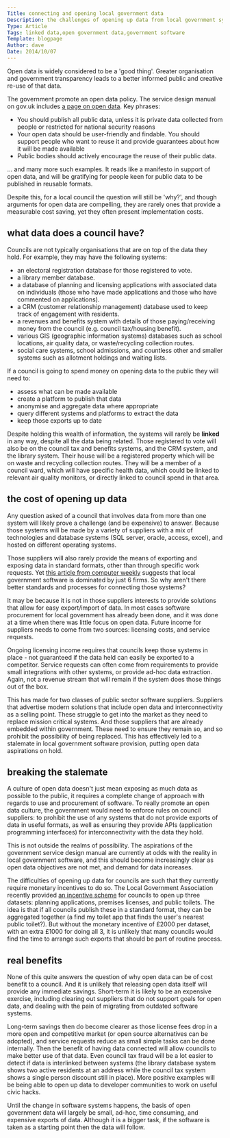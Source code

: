```yaml
---
Title: connecting and opening local government data
Description: the challenges of opening up data from local government systems
Type: Article
Tags: linked data,open government data,government software
Template: blogpage
Author: dave
Date: 2014/10/07
---
```


Open data is widely considered to be a 'good thing'.  Greater organisation and government transparency leads to a better informed public and creative re-use of that data.

The government promote an open data policy.  The service design manual on gov.uk includes [a page on open data](https://www.gov.uk/service-manual/technology/open-data.html).  Key phrases:

- You should publish all public data, unless it is private data collected from people or restricted for national security reasons
- Your open data should be user-friendly and findable. You should support people who want to reuse it and provide guarantees about how it will be made available
- Public bodies should actively encourage the reuse of their public data.

... and many more such examples.  It reads like a manifesto in support of open data, and will be gratifying for people keen for public data to be published in reusable formats.

Despite this, for a local council the question will still be 'why?', and though arguments for open data are compelling, they are rarely ones that provide a measurable cost saving, yet they often present implementation costs.

what data does a council have?
------------------------------

Councils are not typically organisations that are on top of the data they hold.  For example, they may have the following systems:

- an electoral registration database for those registered to vote.
- a library member database.
- a database of planning and licensing applications with associated data on individuals (those who have made applications and those who have commented on applications).
- a CRM (customer relationship management) database used to keep track of engagement with residents.
- a revenues and benefits system with details of those paying/receiving money from the council (e.g. council tax/housing benefit).
- various GIS (geographic information systems) databases such as school locations, air quality data, or waste/recycling collection routes.
- social care systems, school admissions, and countless other and smaller systems such as allotment holdings and waiting lists.

If a council is going to spend money on opening data to the public they will need to:

- assess what can be made available
- create a platform to publish that data
- anonymise and aggregate data where appropriate
- query different systems and platforms to extract the data
- keep those exports up to date

Despite holding this wealth of information, the systems will rarely be **linked** in any way, despite all the data being related.  Those registered to vote will also be on the council tax and benefits systems, and the CRM system, and the library system.  Their house will be a registered property which will be on waste and recycling collection routes.  They will be a member of a council ward, which will have specific health data, which could be linked to relevant air quality monitors, or directly linked to council spend in that area.

the cost of opening up data
---------------------------

Any question asked of a council that involves data from more than one system will likely prove a challenge (and be expensive) to answer.  Because those systems will be made by a variety of suppliers with a mix of technologies and database systems (SQL server, oracle, access, excel), and hosted on different operating systems.

Those suppliers will also rarely provide the means of exporting and exposing data in standard formats, other than through specific work requests.  Yet [this article from computer weekly](http://www.computerweekly.com/news/2240082024/Local-government-software-market-dominated-by-six-firms) suggests that local government software is dominated by just 6 firms.  So why aren't there better standards and processes for connecting those systems?

It may be because it is not in those suppliers interests to provide solutions that allow for easy export/import of data.  In most cases software procurement for local government has already been done, and it was done at a time when there was little focus on open data.  Future income for suppliers needs to come from two sources: licensing costs, and service requests.

Ongoing licensing income requires that councils keep those systems in place - not guaranteed if the data held can easily be exported to a competitor.  Service requests can often come from requirements to provide small integrations with other systems, or provide ad-hoc data extraction.  Again, not a revenue stream that will remain if the system does those things out of the box.

This has made for two classes of public sector software suppliers.  Suppliers that advertise modern solutions that include open data and interconnectivity as a selling point.  These struggle to get into the market as they need to replace mission critical systems.  And those suppliers that are already embedded within government.  These need to ensure they remain so, and so prohibit the possibility of being replaced.  This has effectively led to a stalemate in local government software provision, putting open data aspirations on hold.

breaking the stalemate
----------------------

A culture of open data doesn't just mean exposing as much data as possible to the public, it requires a complete change of approach with regards to use and procurement of software.  To really promote an open data culture, the government would need to enforce rules on council suppliers: to prohibit the use of any systems that do not provide exports of data in useful formats, as well as ensuring they provide APIs (application programming interfaces) for interconnectivity with the data they hold.

This is not outside the realms of possibility.  The aspirations of the government service design manual are currently at odds with the reality in local government software, and this should become increasingly clear as open data objectives are not met, and demand for data increases.

The difficulties of opening up data for councils are such that they currently require monetary incentives to do so.  The Local Government Association recently provided [an incentive scheme](http://incentive.opendata.esd.org.uk/) for councils to open up three datasets: planning applications, premises licenses, and public toilets.  The idea is that if all councils publish these in a standard format, they can be aggregated together (a find my toilet app that finds the user's nearest public toilet?).  But without the monetary incentive of £2000 per dataset, with an extra £1000 for doing all 3, it is unlikely that many councils would find the time to arrange such exports that should be part of routine process.

real benefits
-------------

None of this quite answers the question of why open data can be of cost benefit to a council.  And it is unlikely that releasing open data itself will provide any immediate savings.  Short-term it is likely to be an expensive exercise, including clearing out suppliers that do not support goals for open data, and dealing with the pain of migrating from outdated software systems.

Long-term savings then do become clearer as those license fees drop in a more open and competitive market (or open source alternatives can be adopted), and service requests reduce as small simple tasks can be done internally.  Then the benefit of having data connected will allow councils to make better use of that data.  Even council tax fraud will be a lot easier to detect if data is interlinked between systems (the library database system shows two active residents at an address while the council tax system shows a single person discount still in place).  More positive examples will be being able to open up data to developer communities to work on useful civic hacks.

Until the change in software systems happens, the basis of open government data will largely be small, ad-hoc, time consuming, and expensive exports of data.  Although it is a bigger task, if the software is taken as a starting point then the data will follow.